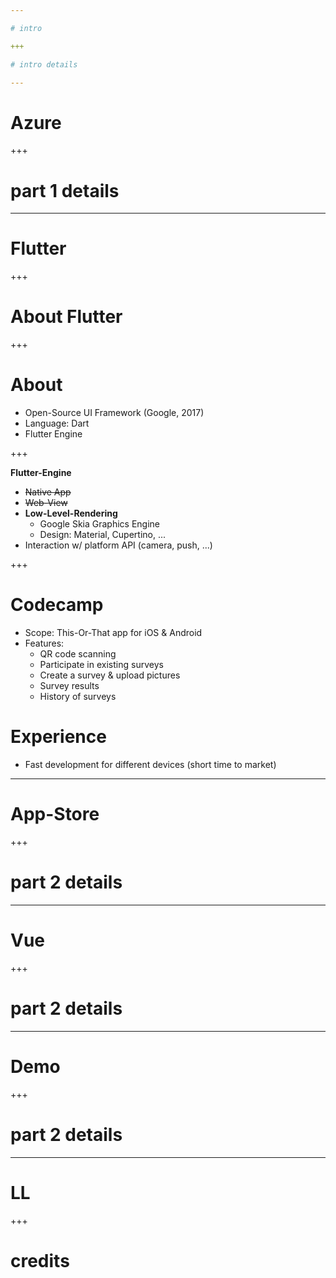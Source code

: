 ```yaml
---

# intro

+++

# intro details

---
```


# Azure

+++

# part 1 details

---

# Flutter

+++

# About Flutter

+++

# About
- Open-Source UI Framework (Google, 2017)
- Language: Dart
- Flutter Engine

+++

**Flutter-Engine**
- ~~Native App~~
- ~~Web-View~~
- **Low-Level-Rendering**
    - Google Skia Graphics Engine
    - Design: Material, Cupertino, ...
- Interaction w/ platform API (camera, push, ...) 

+++

# Codecamp
- Scope: This-Or-That app for iOS & Android
- Features:
    - QR code scanning
    - Participate in existing surveys
    - Create a survey & upload pictures 
    - Survey results
    - History of surveys

# Experience
- Fast development for different devices (short time to market) 

---

# App-Store

+++

# part 2 details

---

# Vue

+++

# part 2 details

---

# Demo

+++

# part 2 details

---

# LL

+++

# credits
